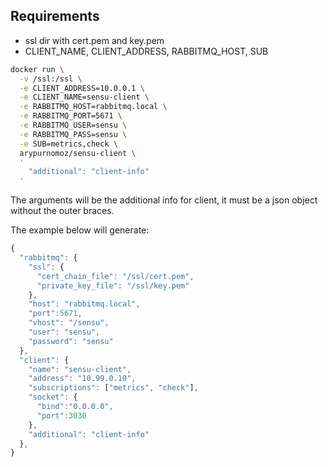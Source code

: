 ## Requirements
- ssl dir with cert.pem and key.pem
- CLIENT_NAME, CLIENT_ADDRESS, RABBITMQ_HOST, SUB

```sh
docker run \
  -v /ssl:/ssl \
  -e CLIENT_ADDRESS=10.0.0.1 \
  -e CLIENT_NAME=sensu-client \
  -e RABBITMQ_HOST=rabbitmq.local \
  -e RABBITMQ_PORT=5671 \
  -e RABBITMQ_USER=sensu \
  -e RABBITMQ_PASS=sensu \
  -e SUB=metrics,check \
  arypurnomoz/sensu-client \
  '
    "additional": "client-info"
  '
```

The arguments will be the additional info for client, it must be a json object without the outer braces.

The example below will generate:
```js
{
  "rabbitmq": {
    "ssl": {
      "cert_chain_file": "/ssl/cert.pem",
      "private_key_file": "/ssl/key.pem"
    },
    "host": "rabbitmq.local",
    "port":5671,
    "vhost": "/sensu",
    "user": "sensu",
    "password": "sensu"
  },
  "client": {
    "name": "sensu-client",
    "address": "10.99.0.10",
    "subscriptions": ["metrics", "check"],
    "socket": {
      "bind":"0.0.0.0",
      "port":3030
    },
    "additional": "client-info"
  },
}
```
